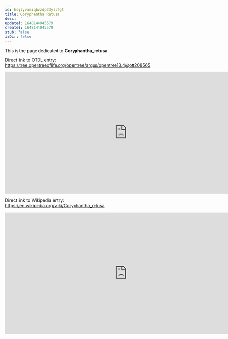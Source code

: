 ```yaml
---
id: hsqlyvamiqbvzdp33ylcfgt
title: Coryphantha Retusa
desc: ''
updated: 1648144045579
created: 1648144045579
stub: false
isDir: false
---
```

This is the page dedicated to **Coryphantha_retusa**


Direct link to OTOL entry: https://tree.opentreeoflife.org/opentree/argus/opentree13.4@ott208565



<html>
    <body>
    <iframe src="https://tree.opentreeoflife.org/opentree/argus/opentree13.4@ott208565"
    width="800" height="400" frameborder="0" allowfullscreen> </iframe>
    </body>
</html>
    


Direct link to Wikipedia entry: https://en.wikipedia.org/wiki/Coryphantha_retusa



<html>
    <body>
    <iframe src="https://en.wikipedia.org/wiki/Coryphantha_retusa"
    width="800" height="400" frameborder="0" allowfullscreen> </iframe>
    </body>
</html>
    
